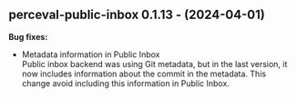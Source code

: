 ## perceval-public-inbox 0.1.13 - (2024-04-01)

**Bug fixes:**

 * Metadata information in Public Inbox\
   Public inbox backend was using Git metadata, but in the last version,
   it now includes information about the commit in the metadata. This
   change avoid including this information in Public Inbox.

